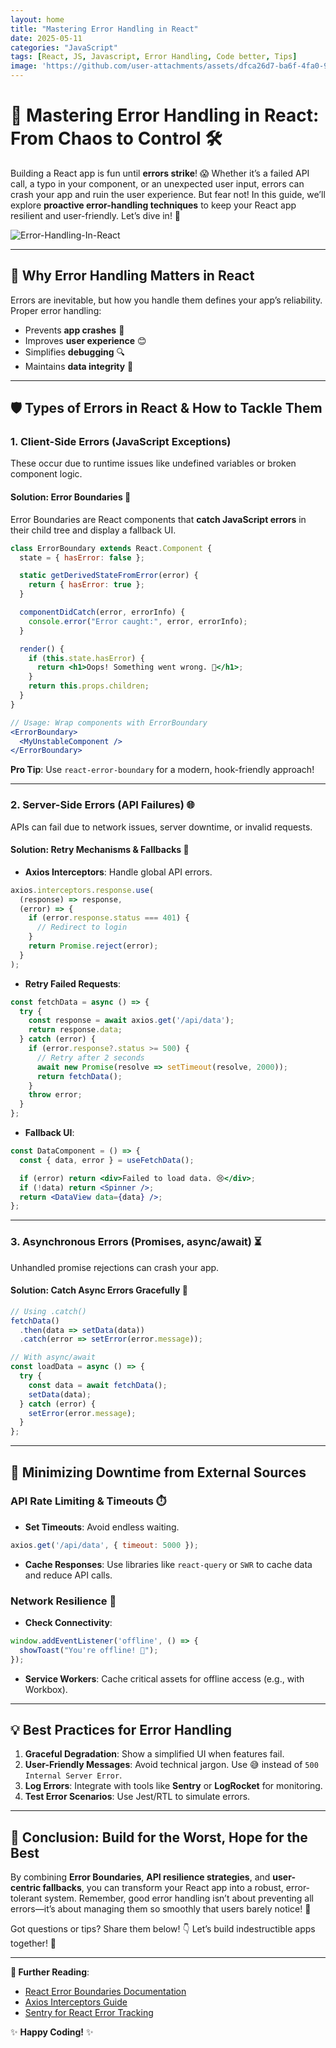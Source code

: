 ```yaml
---
layout: home
title: "Mastering Error Handling in React"
date: 2025-05-11
categories: "JavaScript"
tags: [React, JS, Javascript, Error Handling, Code better, Tips]
image: 'https://github.com/user-attachments/assets/dfca26d7-ba6f-4fa0-98ef-ac7e94168196'
---
```


# 🚀 Mastering Error Handling in React: From Chaos to Control 🛠️  

Building a React app is fun until **errors strike**! 😱 Whether it’s a failed API call, a typo in your component, or an unexpected user input, errors can crash your app and ruin the user experience. But fear not! In this guide, we’ll explore **proactive error-handling techniques** to keep your React app resilient and user-friendly. Let’s dive in! 🌊  

![Error-Handling-In-React](https://github.com/user-attachments/assets/dfca26d7-ba6f-4fa0-98ef-ac7e94168196)

---

## 🎯 Why Error Handling Matters in React  
Errors are inevitable, but how you handle them defines your app’s reliability. Proper error handling:  
- Prevents **app crashes** 🛑  
- Improves **user experience** 😊  
- Simplifies **debugging** 🔍  
- Maintains **data integrity** 💾  

---

## 🛡️ Types of Errors in React & How to Tackle Them  

### 1. **Client-Side Errors (JavaScript Exceptions)**  
These occur due to runtime issues like undefined variables or broken component logic.  

#### **Solution: Error Boundaries** 🚧  
Error Boundaries are React components that **catch JavaScript errors** in their child tree and display a fallback UI.  

```jsx
class ErrorBoundary extends React.Component {
  state = { hasError: false };

  static getDerivedStateFromError(error) {
    return { hasError: true };
  }

  componentDidCatch(error, errorInfo) {
    console.error("Error caught:", error, errorInfo);
  }

  render() {
    if (this.state.hasError) {
      return <h1>Oops! Something went wrong. 🧐</h1>;
    }
    return this.props.children;
  }
}

// Usage: Wrap components with ErrorBoundary
<ErrorBoundary>
  <MyUnstableComponent />
</ErrorBoundary>
```  
**Pro Tip**: Use `react-error-boundary` for a modern, hook-friendly approach!  

---

### 2. **Server-Side Errors (API Failures)** 🌐  
APIs can fail due to network issues, server downtime, or invalid requests.  

#### **Solution: Retry Mechanisms & Fallbacks** 🔄  
- **Axios Interceptors**: Handle global API errors.  
```javascript
axios.interceptors.response.use(
  (response) => response,
  (error) => {
    if (error.response.status === 401) {
      // Redirect to login
    }
    return Promise.reject(error);
  }
);
```  

- **Retry Failed Requests**:  
```javascript
const fetchData = async () => {
  try {
    const response = await axios.get('/api/data');
    return response.data;
  } catch (error) {
    if (error.response?.status >= 500) {
      // Retry after 2 seconds
      await new Promise(resolve => setTimeout(resolve, 2000));
      return fetchData();
    }
    throw error;
  }
};
```  

- **Fallback UI**:  
```jsx
const DataComponent = () => {
  const { data, error } = useFetchData();

  if (error) return <div>Failed to load data. 😢</div>;
  if (!data) return <Spinner />;
  return <DataView data={data} />;
};
```  

---

### 3. **Asynchronous Errors (Promises, async/await)** ⏳  
Unhandled promise rejections can crash your app.  

#### **Solution: Catch Async Errors Gracefully** 🎣  
```javascript
// Using .catch()
fetchData()
  .then(data => setData(data))
  .catch(error => setError(error.message));

// With async/await
const loadData = async () => {
  try {
    const data = await fetchData();
    setData(data);
  } catch (error) {
    setError(error.message);
  }
};
```  

---

## 🚨 Minimizing Downtime from External Sources  

### **API Rate Limiting & Timeouts** ⏱️  
- **Set Timeouts**: Avoid endless waiting.  
```javascript
axios.get('/api/data', { timeout: 5000 });
```  

- **Cache Responses**: Use libraries like `react-query` or `SWR` to cache data and reduce API calls.  

### **Network Resilience** 📡  
- **Check Connectivity**:  
```javascript
window.addEventListener('offline', () => {
  showToast("You're offline! 📴");
});
```  

- **Service Workers**: Cache critical assets for offline access (e.g., with Workbox).  

---

## 💡 Best Practices for Error Handling  

1. **Graceful Degradation**: Show a simplified UI when features fail.  
2. **User-Friendly Messages**: Avoid technical jargon. Use 😅 instead of `500 Internal Server Error`.  
3. **Log Errors**: Integrate with tools like **Sentry** or **LogRocket** for monitoring.  
4. **Test Error Scenarios**: Use Jest/RTL to simulate errors.  

---

## 🏁 Conclusion: Build for the Worst, Hope for the Best  

By combining **Error Boundaries**, **API resilience strategies**, and **user-centric fallbacks**, you can transform your React app into a robust, error-tolerant system. Remember, good error handling isn’t about preventing all errors—it’s about managing them so smoothly that users barely notice! 🚀  

Got questions or tips? Share them below! 👇 Let’s build indestructible apps together! 💪  

--- 

**🔗 Further Reading**:  
- [React Error Boundaries Documentation](https://react.dev/reference/react/Component#catching-rendering-errors-with-an-error-boundary)  
- [Axios Interceptors Guide](https://axios-http.com/docs/interceptors)  
- [Sentry for React Error Tracking](https://sentry.io/for/react/)  

✨ **Happy Coding!** ✨

